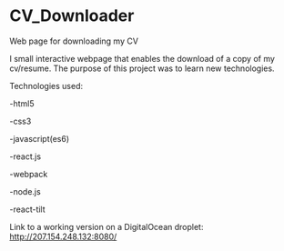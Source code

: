 # CV_Downloader
Web page for downloading my CV

I small interactive webpage that enables the download of a copy of my cv/resume. The purpose of this project was to learn new technologies.

Technologies used:

-html5

-css3

-javascript(es6)

-react.js

-webpack

-node.js

-react-tilt

Link to a working version on a DigitalOcean droplet: http://207.154.248.132:8080/
